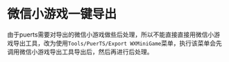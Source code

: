 # 微信小游戏一键导出

由于puerts需要对导出的微信小游戏做些后处理，所以不能直接直接用微信小游戏导出工具，改为使用`Tools/PuerTS/Export WXMiniGame`菜单，执行该菜单会先调用微信小游戏导出工具导出后，然后再进行后处理。